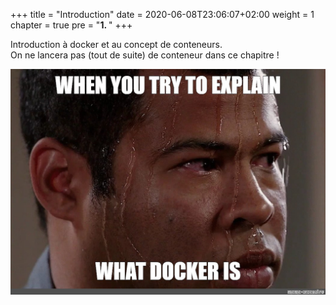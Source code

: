 +++
title = "Introduction"
date = 2020-06-08T23:06:07+02:00
weight = 1
chapter = true
pre = "<b>1. </b>"
+++

Introduction à docker et au concept de conteneurs.  
On ne lancera pas (tout de suite) de conteneur dans ce chapitre !

![Sweat](/images/sweat_meme.jpg?lightbox=false&width=40pc)
